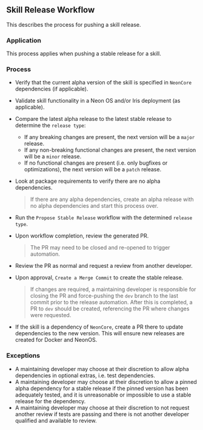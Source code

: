 ## Skill Release Workflow
This describes the process for pushing a skill release.

### Application
This process applies when pushing a stable release for a skill.

### Process
- Verify that the current alpha version of the skill is specified in
  `NeonCore` dependencies (if applicable).
- Validate skill functionality in a Neon OS and/or Iris deployment (as applicable).
- Compare the latest alpha release to the latest stable release to determine the `release type`:

  - If any breaking changes are present, the next version will be a `major` release.
  - If any non-breaking functional changes are present, the next version will be a `minor` release.
  - If no functional changes are present (i.e. only bugfixes or optimizations), the next version
    will be a `patch` release.
- Look at package requirements to verify there are no alpha dependencies.
  > If there are any alpha dependencies, create an alpha release with no alpha dependencies and
    start this process over.
- Run the `Propose Stable Release` workflow with the determined `release type`.
- Upon workflow completion, review the generated PR.
  > The PR may need to be closed and re-opened to trigger automation.
- Review the PR as normal and request a review from another developer.
- Upon approval, `Create a Merge Commit` to create the stable release.
  > If changes are required, a maintaining developer is responsible for closing the PR
    and force-pushing the `dev` branch to the last commit prior to the release automation.
    After this is completed, a PR to `dev` should be created, referencing the PR where
    changes were requested.
- If the skill is a dependency of `NeonCore`, create a PR there to update dependencies
  to the new version. This will ensure new releases are created for Docker and NeonOS.

### Exceptions
- A maintaining developer may choose at their discretion to allow alpha dependencies in 
  optional extras, i.e. test dependencies.
- A maintaining developer may choose at their discretion to allow a pinned alpha
  dependency for a stable release if the pinned version has been adequately 
  tested, and it is unreasonable or impossible to use a stable release for the
  dependency.
- A maintaining developer may choose at their discretion to not request another review if
  tests are passing and there is not another developer qualified and available to review.